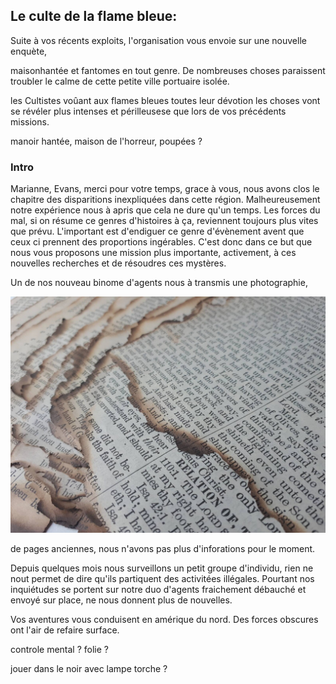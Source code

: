 ## Le culte de la flame bleue:

Suite à vos récents exploits, l'organisation vous envoie sur une nouvelle enquète,

maisonhantée et fantomes en tout genre.
De nombreuses choses paraissent troubler le calme de cette petite ville portuaire isolée.

les Cultistes voûant aux flames bleues toutes leur dévotion les choses vont se révéler plus intenses et périlleusese que lors de vos précédents missions.

manoir hantée, maison de l'horreur, poupées ?

### Intro

Marianne, Evans, merci pour votre temps, grace à vous, nous avons clos le chapitre des disparitions inexpliquées dans cette région.
Malheureusement notre expérience nous à apris que cela ne dure qu'un temps. Les forces du mal, si on résume ce genres d'histoires à ça, reviennent toujours plus vites que prévu.
L'important est d'endiguer ce genre d'évènement avent que ceux ci prennent des proportions ingérables.
C'est donc dans ce but que nous vous proposons une mission plus importante, activement, à ces nouvelles recherches et de résoudres ces mystères.

Un de nos nouveau binome d'agents nous à transmis une photographie,

![photo pages anciennes](/assets/images3/il_1588xN.3170251483_t6gm.jpg)

de pages anciennes, nous n'avons pas plus d'inforations pour le moment.

<!-- peux nous nous inquiètons suite à de nouvelles signalement. Mais des énergies obscures nous ont étés détectés et  -->

Depuis quelques mois nous surveillons un petit groupe d'individu, rien ne nout permet de dire qu'ils partiquent des activitées illégales. Pourtant nos inquiétudes se portent sur notre duo d'agents fraichement débauché et envoyé sur place, ne nous donnent plus de nouvelles.

Vos aventures vous conduisent en amérique du nord.
Des forces obscures ont l'air de refaire surface.

controle mental ?
folie ?

jouer dans le noir avec lampe torche ?
